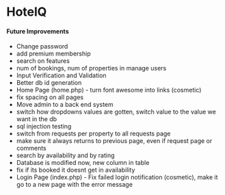 # HotelQ

#### Future Improvements
* Change password
* add premium membership
* search on features
* num of bookings, num of properties in manage users
* Input Verification and Validation
* Better db id generation
* Home Page (home.php) - turn font awesome into links (cosmetic)
* fix spacing on all pages
* Move admin to a back end system
* switch how dropdowns values are gotten, switch value to the value we want in the db
* sql injection testing
* switch from requests per property to all requests page
* make sure it always returns to previous page, even if request page or comments
* search by availability and by rating
* Database is modified now, new column in table
* fix if its booked it doesnt get in availability
* Login Page (index.php) - Fix failed login notification (cosmetic), make it go to a new page with the error message
